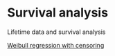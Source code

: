 #  Survival analysis

Lifetime data and survival analysis

[Weibull regression with censoring][1]

[1]: ./weibull-regression-with-censoring
